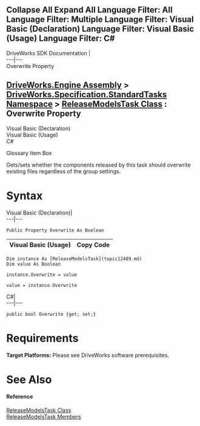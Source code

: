 Collapse All Expand All Language Filter: All  Language Filter: Multiple  Language Filter: Visual Basic (Declaration) Language Filter: Visual Basic (Usage) Language Filter: C#  
---  
DriveWorks SDK Documentation  |   
---|---  
Overwrite Property   
  
[DriveWorks.Engine Assembly](topic2156.md) > [DriveWorks.Specification.StandardTasks Namespace](topic11896.md) > [ReleaseModelsTask Class](topic12489.md) : Overwrite Property  
---  
  
Visual Basic (Declaration)    
Visual Basic (Usage)    
C# 

Glossary Item Box

Gets/sets whether the components released by this task should overwrite existing files regardless of the group settings. 

# Syntax

Visual Basic (Declaration)|   
---|---  
      
    
    Public Property Overwrite As Boolean  
  
Visual Basic (Usage)| Copy Code  
---|---  
      
    
    Dim instance As [ReleaseModelsTask](topic12489.md)
    Dim value As Boolean
     
    instance.Overwrite = value
     
    value = instance.Overwrite  
  
C#|   
---|---  
      
    
    public bool Overwrite {get; set;}  
  
# Requirements

**Target Platforms:** Please see DriveWorks software prerequisites.

# See Also

#### Reference

[ReleaseModelsTask Class](topic12489.md)   
[ReleaseModelsTask Members](topic12490.md)


